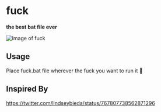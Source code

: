 # fuck

__the best bat file ever__

![Image of fuck](https://i.imgur.com/KaRXoMu.png "Fuck in a terminal")

## Usage
Place fuck.bat file wherever the fuck you want to run it :fu:

## Inspired By

https://twitter.com/lindseybieda/status/767807738562871296
